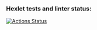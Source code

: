 ### Hexlet tests and linter status:
[![Actions Status](https://github.com/terehovandrej/frontend-project-lvl1/workflows/hexlet-check/badge.svg)](https://github.com/terehovandrej/frontend-project-lvl1/actions)

